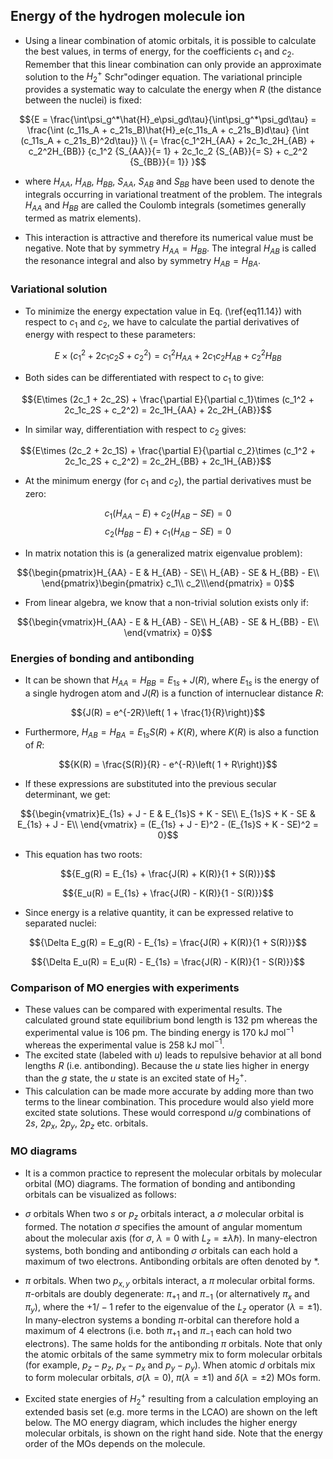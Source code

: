## Energy of the hydrogen molecule ion


- Using a linear combination of atomic orbitals, it is possible to calculate the best values, in terms of energy, for the coefficients $c_1$ and $c_2$. Remember that this linear combination can only provide an approximate solution to the $H_2^+$ Schr\"odinger equation. The variational principle provides a systematic way to calculate the energy when $R$ (the distance between the nuclei) is fixed:

$${E = \frac{\int\psi_g^*\hat{H}_e\psi_gd\tau}{\int\psi_g^*\psi_gd\tau} = 
\frac{\int (c_11s_A + c_21s_B)\hat{H}_e(c_11s_A + c_21s_B)d\tau}
{\int (c_11s_A + c_21s_B)^2d\tau}} \\ {= \frac{c_1^2H_{AA} + 2c_1c_2H_{AB} + c_2^2H_{BB}}
{c_1^2 {S_{AA}}{= 1} + 2c_1c_2 {S_{AB}}{= S} + c_2^2 {S_{BB}}{= 1}}
}$$


- where $H_{AA}$, $H_{AB}$, $H_{BB}$, $S_{AA}$, $S_{AB}$ and $S_{BB}$ have been 
used to denote the integrals occurring in variational treatment of the problem. The integrals $H_{AA}$ and $H_{BB}$ are called the Coulomb integrals (sometimes generally termed as matrix elements). 

- This interaction is attractive and therefore its numerical value must be negative. Note that by symmetry $H_{AA} = H_{BB}$. The integral $H_{AB}$ is called the resonance integral and also by symmetry $H_{AB} = H_{BA}$.

### Variational solution 

- To minimize the energy expectation value in Eq. (\ref{eq11.14}) with respect to $c_1$ and $c_2$, we have to calculate the partial derivatives of energy with respect to these parameters:


$${E\times (c_1^2 + 2c_1c_2S + c_2^2) = c_1^2H_{AA} + 2c_1c_2H_{AB} + c_2^2H_{BB}}$$

- Both sides can be differentiated with respect to $c_1$ to give:

$${E\times (2c_1 + 2c_2S) + \frac{\partial E}{\partial c_1}\times (c_1^2 + 2c_1c_2S + c_2^2) = 2c_1H_{AA} + 2c_2H_{AB}}$$

- In similar way, differentiation with respect to $c_2$ gives:

$${E\times (2c_2 + 2c_1S) + \frac{\partial E}{\partial c_2}\times (c_1^2 + 2c_1c_2S + c_2^2) = 2c_2H_{BB} + 2c_1H_{AB}}$$

- At the minimum energy (for $c_1$ and $c_2$), the partial derivatives must be zero:

$${c_1(H_{AA} - E) + c_2(H_{AB} - SE) = 0}$$
$${c_2(H_{BB} - E) + c_1(H_{AB} - SE) = 0}$$

- In matrix notation this is (a generalized matrix eigenvalue problem):

$${\begin{pmatrix}H_{AA} - E & H_{AB} - SE\\
H_{AB} - SE & H_{BB} - E\\
\end{pmatrix}\begin{pmatrix} c_1\\ c_2\\\end{pmatrix} = 0}$$

- From linear algebra, we know that a non-trivial solution exists only if:

$${\begin{vmatrix}H_{AA} - E & H_{AB} - SE\\
H_{AB} - SE & H_{BB} - E\\
\end{vmatrix} = 0}$$


### Energies of bonding and antibonding

- It can be shown that $H_{AA} = H_{BB} = E_{1s} + J(R)$, where $E_{1s}$ is the energy of a single hydrogen atom and $J(R)$ is a function of internuclear distance $R$:

$${J(R) = e^{-2R}\left( 1 + \frac{1}{R}\right)}$$

- Furthermore, $H_{AB} = H_{BA} = E_{1s}S(R) + K(R)$, where $K(R)$ is also a function of $R$:

$${K(R) = \frac{S(R)}{R} - e^{-R}\left( 1 + R\right)}$$

- If these expressions are substituted into the previous secular determinant, we get:

$${\begin{vmatrix}E_{1s} + J - E & E_{1s}S + K - SE\\
E_{1s}S + K - SE & E_{1s} + J - E\\
\end{vmatrix} = (E_{1s} + J - E)^2 - (E_{1s}S + K - SE)^2 = 0}$$

- This equation has two roots:

$${E_g(R) = E_{1s} + \frac{J(R) + K(R)}{1 + S(R)}}$$

$${E_u(R) = E_{1s} + \frac{J(R) - K(R)}{1 - S(R)}}$$


- Since energy is a relative quantity, it can be expressed relative to separated
nuclei:

$${\Delta E_g(R) = E_g(R) - E_{1s} = \frac{J(R) + K(R)}{1 + S(R)}}$$

$${\Delta E_u(R) = E_u(R) - E_{1s} = \frac{J(R) - K(R)}{1 - S(R)}}$$




### Comparison of MO energies with experiments 

- These values can be compared with experimental results. The calculated 
ground state equilibrium bond length is 132 pm whereas the experimental value is 106 pm. The binding energy is 170 kJ mol$^{-1}$ whereas the experimental value is 258 kJ  mol$^{-1}$. 
- The excited state (labeled with $u$) leads to repulsive behavior at all bond lengths $R$ (i.e. antibonding). Because the $u$ state lies higher in energy than the $g$ state, the $u$ state is an excited state of H$_2^+$.
- This calculation can be made more accurate by adding more than two terms to
the linear combination. This procedure would also yield more excited state 
solutions. These would correspond $u$/$g$ combinations of $2s$, $2p_x$,
$2p_y$, $2p_z$ etc. orbitals.

### MO diagrams

- It is a common practice to represent the molecular orbitals by molecular 
orbital (MO) diagrams. The formation of bonding and antibonding orbitals can be visualized as follows:

- $\sigma$ orbitals When two $s$ or $p_z$ orbitals interact,
a $\sigma$ molecular orbital is formed. The notation $\sigma$ specifies
the amount of angular momentum about the molecular axis (for $\sigma$, $\lambda = 0$ with $L_z = \pm\lambda\hbar$). In many-electron systems, both bonding and antibonding $\sigma$  orbitals can each hold a maximum of two electrons. Antibonding orbitals are often  denoted by *.

- $\pi$ orbitals. When two $p_{x,y}$ orbitals interact, a $\pi$ molecular orbital forms. $\pi$-orbitals are doubly degenerate: $\pi_{+1}$ and $\pi_{-1}$ (or alternatively $\pi_x$ and $\pi_y$), where the $+1/-1$ refer to the eigenvalue of the $L_z$ operator ($\lambda = \pm1$). In many-electron systems a bonding $\pi$-orbital can therefore hold a maximum of 4 electrons (i.e. both $\pi_{+1}$ and $\pi_{-1}$ each can hold two electrons). The same holds for the antibonding $\pi$ orbitals. Note that only the atomic orbitals of the same symmetry mix to form molecular orbitals (for example, $p_z - p_z$, $p_x -  p_x$ and $p_y - p_y$). When atomic $d$ orbitals mix to form molecular orbitals, $\sigma (\lambda = 0)$, $\pi (\lambda = \pm 1)$ and $\delta (\lambda = \pm 2)$ MOs form. 

- Excited state energies of $H_2^+$ resulting from a calculation employing an extended basis set (e.g. more terms in the LCAO) are shown on the left below. The MO energy diagram, which includes the higher energy molecular orbitals, is shown on the right hand side. Note that the energy order of the MOs depends on the molecule.

